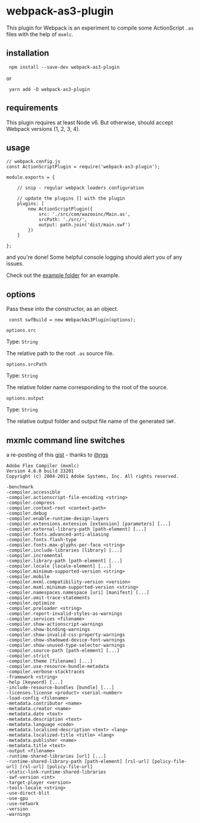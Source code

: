 # webpack-as3-plugin

This plugin for Webpack is an experiment to compile some ActionScript `.as` files
with the help of `mxmlc`.

## installation 

```
 npm install --save-dev webpack-as3-plugin
```

or

```
 yarn add -D webpack-as3-plugin
```

## requirements

This plugin requires at least Node v6. But otherwise, should accept Webpack versions (1, 2, 3, 4).

## usage

```
// webpack.config.js
const ActionScriptPlugin = require('webpack-as3-plugin');

module.exports = {

    // snip - regular webpack loaders configuration

    // update the plugins [] with the plugin
    plugins: [
        new ActionScriptPlugin({
            src: './src/com/wazooinc/Main.as',
            srcPath: './src/',
            output: path.join('dist/main.swf')
        })
    ]

};

```

and you're done! Some helpful console logging should alert you of any issues.

Check out the [example folder](/example) for an example.

## options

Pass these into the constructor, as an object.
```
 const swfBuild = new WebpackAs3Plugin(options);
```

`options.src`

Type: `String`

The relative path to the root `.as` source file.

`options.srcPath`

Type: `String`

The relative folder name corresponding to the root of the source.

`options.output`

Type: `String`

The relative output folder and output file name of the generated `SWF`.


## mxmlc command line switches

a re-posting of this [gist](https://gist.github.com/ngs/4147646) - thanks to [@ngs](https://github.com/ngs)

```
Adobe Flex Compiler (mxmlc)
Version 4.6.0 build 23201
Copyright (c) 2004-2011 Adobe Systems, Inc. All rights reserved.

-benchmark
-compiler.accessible
-compiler.actionscript-file-encoding <string>
-compiler.compress
-compiler.context-root <context-path>
-compiler.debug
-compiler.enable-runtime-design-layers
-compiler.extensions.extension [extension] [parameters] [...]
-compiler.external-library-path [path-element] [...]
-compiler.fonts.advanced-anti-aliasing
-compiler.fonts.flash-type
-compiler.fonts.max-glyphs-per-face <string>
-compiler.include-libraries [library] [...]
-compiler.incremental
-compiler.library-path [path-element] [...]
-compiler.locale [locale-element] [...]
-compiler.minimum-supported-version <string>
-compiler.mobile
-compiler.mxml.compatibility-version <version>
-compiler.mxml.minimum-supported-version <string>
-compiler.namespaces.namespace [uri] [manifest] [...]
-compiler.omit-trace-statements
-compiler.optimize
-compiler.preloader <string>
-compiler.report-invalid-styles-as-warnings
-compiler.services <filename>
-compiler.show-actionscript-warnings
-compiler.show-binding-warnings
-compiler.show-invalid-css-property-warnings
-compiler.show-shadowed-device-font-warnings
-compiler.show-unused-type-selector-warnings
-compiler.source-path [path-element] [...]
-compiler.strict
-compiler.theme [filename] [...]
-compiler.use-resource-bundle-metadata
-compiler.verbose-stacktraces
-framework <string>
-help [keyword] [...]
-include-resource-bundles [bundle] [...]
-licenses.license <product> <serial-number>
-load-config <filename>
-metadata.contributor <name>
-metadata.creator <name>
-metadata.date <text>
-metadata.description <text>
-metadata.language <code>
-metadata.localized-description <text> <lang>
-metadata.localized-title <title> <lang>
-metadata.publisher <name>
-metadata.title <text>
-output <filename>
-runtime-shared-libraries [url] [...]
-runtime-shared-library-path [path-element] [rsl-url] [policy-file-url] [rsl-url] [policy-file-url]
-static-link-runtime-shared-libraries
-swf-version <int>
-target-player <version>
-tools-locale <string>
-use-direct-blit
-use-gpu
-use-network
-version
-warnings
```

